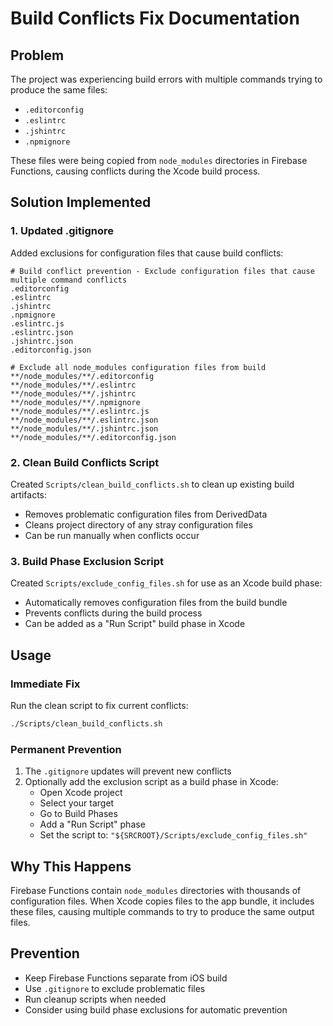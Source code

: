 # Build Conflicts Fix Documentation

## Problem
The project was experiencing build errors with multiple commands trying to produce the same files:
- `.editorconfig`
- `.eslintrc`
- `.jshintrc`
- `.npmignore`

These files were being copied from `node_modules` directories in Firebase Functions, causing conflicts during the Xcode build process.

## Solution Implemented

### 1. Updated .gitignore
Added exclusions for configuration files that cause build conflicts:
```
# Build conflict prevention - Exclude configuration files that cause multiple command conflicts
.editorconfig
.eslintrc
.jshintrc
.npmignore
.eslintrc.js
.eslintrc.json
.jshintrc.json
.editorconfig.json

# Exclude all node_modules configuration files from build
**/node_modules/**/.editorconfig
**/node_modules/**/.eslintrc
**/node_modules/**/.jshintrc
**/node_modules/**/.npmignore
**/node_modules/**/.eslintrc.js
**/node_modules/**/.eslintrc.json
**/node_modules/**/.jshintrc.json
**/node_modules/**/.editorconfig.json
```

### 2. Clean Build Conflicts Script
Created `Scripts/clean_build_conflicts.sh` to clean up existing build artifacts:
- Removes problematic configuration files from DerivedData
- Cleans project directory of any stray configuration files
- Can be run manually when conflicts occur

### 3. Build Phase Exclusion Script
Created `Scripts/exclude_config_files.sh` for use as an Xcode build phase:
- Automatically removes configuration files from the build bundle
- Prevents conflicts during the build process
- Can be added as a "Run Script" build phase in Xcode

## Usage

### Immediate Fix
Run the clean script to fix current conflicts:
```bash
./Scripts/clean_build_conflicts.sh
```

### Permanent Prevention
1. The `.gitignore` updates will prevent new conflicts
2. Optionally add the exclusion script as a build phase in Xcode:
   - Open Xcode project
   - Select your target
   - Go to Build Phases
   - Add a "Run Script" phase
   - Set the script to: `"${SRCROOT}/Scripts/exclude_config_files.sh"`

## Why This Happens
Firebase Functions contain `node_modules` directories with thousands of configuration files. When Xcode copies files to the app bundle, it includes these files, causing multiple commands to try to produce the same output files.

## Prevention
- Keep Firebase Functions separate from iOS build
- Use `.gitignore` to exclude problematic files
- Run cleanup scripts when needed
- Consider using build phase exclusions for automatic prevention 